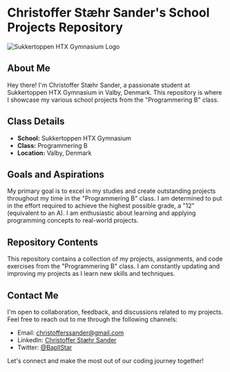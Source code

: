 # Christoffer Stæhr Sander's School Projects Repository

![Sukkertoppen HTX Gymnasium Logo](https://via.ritzau.dk/data/images/00407/02602f54-89dc-47a6-8cd6-69701133393b.png)

## About Me

Hey there! I'm Christoffer Stæhr Sander, a passionate student at Sukkertoppen HTX Gymnasium in Valby, Denmark. This repository is where I showcase my various school projects from the "Programmering B" class.

## Class Details

- **School:** Sukkertoppen HTX Gymnasium
- **Class:** Programmering B
- **Location:** Valby, Denmark

## Goals and Aspirations

My primary goal is to excel in my studies and create outstanding projects throughout my time in the "Programmering B" class. I am determined to put in the effort required to achieve the highest possible grade, a "12" (equivalent to an A). I am enthusiastic about learning and applying programming concepts to real-world projects.

## Repository Contents

This repository contains a collection of my projects, assignments, and code exercises from the "Programmering B" class. I am constantly updating and improving my projects as I learn new skills and techniques.

## Contact Me

I'm open to collaboration, feedback, and discussions related to my projects. Feel free to reach out to me through the following channels:

- Email: [christofferssander@gmail.com](mailto:christofferssander@gmail.com)
- LinkedIn: [Christoffer Stæhr Sander](https://www.linkedin.com/in/christoffer-stæhr-sander-884b45273/)
- Twitter: [@BapllStar](https://twitter.com/BapllStar)

Let's connect and make the most out of our coding journey together!
